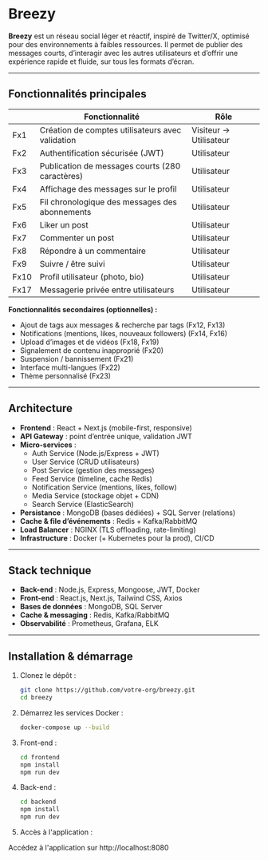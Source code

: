 # Breezy

**Breezy** est un réseau social léger et réactif, inspiré de Twitter/X, optimisé pour des environnements à faibles ressources. Il permet de publier des messages courts, d’interagir avec les autres utilisateurs et d’offrir une expérience rapide et fluide, sur tous les formats d’écran.

---

## Fonctionnalités principales

|      | Fonctionnalité                                                 | Rôle                   |
| ---- | -------------------------------------------------------------- | ---------------------- |
| Fx1  | Création de comptes utilisateurs avec validation               | Visiteur → Utilisateur |
| Fx2  | Authentification sécurisée (JWT)                               | Utilisateur            |
| Fx3  | Publication de messages courts (280 caractères)                | Utilisateur            |
| Fx4  | Affichage des messages sur le profil                           | Utilisateur            |
| Fx5  | Fil chronologique des messages des abonnements                 | Utilisateur            |
| Fx6  | Liker un post                                                  | Utilisateur            |
| Fx7  | Commenter un post                                              | Utilisateur            |
| Fx8  | Répondre à un commentaire                                      | Utilisateur            |
| Fx9  | Suivre / être suivi                                            | Utilisateur            |
| Fx10 | Profil utilisateur (photo, bio)                                | Utilisateur            |
| Fx17 | Messagerie privée entre utilisateurs                           | Utilisateur            |

**Fonctionnalités secondaires (optionnelles) :**  
- Ajout de tags aux messages & recherche par tags (Fx12, Fx13)  
- Notifications (mentions, likes, nouveaux followers) (Fx14, Fx16)  
- Upload d’images et de vidéos (Fx18, Fx19)  
- Signalement de contenu inapproprié (Fx20)  
- Suspension / bannissement (Fx21)  
- Interface multi-langues (Fx22)  
- Thème personnalisé (Fx23)  

---

## Architecture

- **Frontend** : React + Next.js (mobile-first, responsive)  
- **API Gateway** : point d’entrée unique, validation JWT  
- **Micro-services** :  
  - Auth Service (Node.js/Express + JWT)  
  - User Service (CRUD utilisateurs)  
  - Post Service (gestion des messages)  
  - Feed Service (timeline, cache Redis)  
  - Notification Service (mentions, likes, follow)  
  - Media Service (stockage objet + CDN)  
  - Search Service (ElasticSearch)  
- **Persistance** : MongoDB (bases dédiées) + SQL Server (relations)  
- **Cache & file d’événements** : Redis + Kafka/RabbitMQ  
- **Load Balancer** : NGINX (TLS offloading, rate-limiting)  
- **Infrastructure** : Docker (+ Kubernetes pour la prod), CI/CD  

---

## Stack technique

- **Back-end** : Node.js, Express, Mongoose, JWT, Docker
- **Front-end** : React.js, Next.js, Tailwind CSS, Axios
- **Bases de données** : MongoDB, SQL Server
- **Cache & messaging** : Redis, Kafka/RabbitMQ
- **Observabilité** : Prometheus, Grafana, ELK

---

## Installation & démarrage

1. Clonez le dépôt :  
   ```bash
   git clone https://github.com/votre-org/breezy.git
   cd breezy

2. Démarrez les services Docker :
   ```bash
   docker-compose up --build

3. Front-end :
   ```bash
   cd frontend
   npm install
   npm run dev

4. Back-end :
   ```bash
   cd backend
   npm install
   npm run dev

5. Accès à l'application :

Accédez à l'application sur http://localhost:8080
